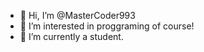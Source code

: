 - 👋 Hi, I’m @MasterCoder993
- 👀 I’m interested in proggraming of course!
- 🌱 I’m currently a student.


<!---
MasterCoder993/MasterCoder993 is a ✨ special ✨ repository because its `README.md` (this file) appears on your GitHub profile.
You can click the Preview link to take a look at your changes.
--->
